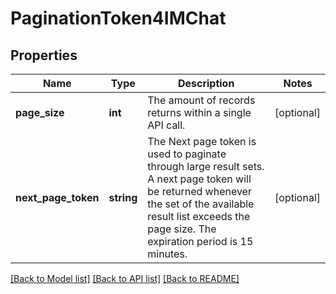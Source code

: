 # PaginationToken4IMChat

## Properties
Name | Type | Description | Notes
------------ | ------------- | ------------- | -------------
**page_size** | **int** | The amount of records returns within a single API call. | [optional] 
**next_page_token** | **string** | The Next page token is used to paginate through large result sets. A next page token will be returned whenever the set of the available result list exceeds the page size. The expiration period is 15 minutes. | [optional] 

[[Back to Model list]](../README.md#documentation-for-models) [[Back to API list]](../README.md#documentation-for-api-endpoints) [[Back to README]](../README.md)


